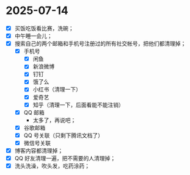 # 2025-07-14

- [x] 买饭吃饭看比赛，洗碗；
- [x] 中午睡一会儿；
- [x] 搜索自己的两个邮箱和手机号注册过的所有社交帐号，把他们都清理掉；
  - [x] 手机号
    - [x] 闲鱼
    - [x] 新浪微博
    - [x] 钉钉
    - [x] 饿了么
    - [x] 小红书（清理一下）
    - [x] 爱奇艺
    - [x] 知乎（清理一下，后面看能不能注销）
  - [x] QQ 邮箱
    - 太多了，再说吧；
  - [x] 谷歌邮箱
  - [x] QQ 号关联（只剩下腾讯文档了）
  - [x] 微信号关联
- [x] 博客内容都清理掉；
- [x] QQ 好友清理一遍，把不需要的人清理掉；
- [x] 洗头洗澡，吹头发，吃药涂药；
